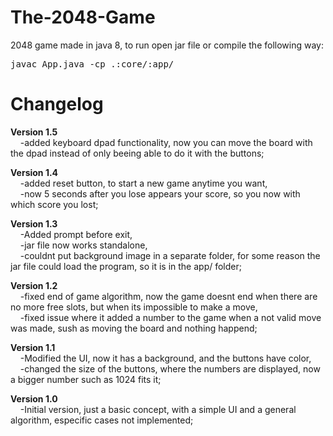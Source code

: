 # The-2048-Game
2048 game made in java 8, to run open jar file or compile the following way:<br> 
<pre>javac App.java -cp .:core/:app/</pre>

# Changelog

<strong>Version 1.5</strong><br>
    &nbsp;&nbsp;&nbsp;&nbsp;-added keyboard dpad functionality, now you can move the board with the dpad instead of only beeing able to do it with the buttons;<br>

<strong>Version 1.4</strong><br>
    &nbsp;&nbsp;&nbsp;&nbsp;-added reset button, to start a new game anytime you want,<br>
    &nbsp;&nbsp;&nbsp;&nbsp;-now 5 seconds after you lose appears your score, so you now with which score you lost;<br>

<strong>Version 1.3</strong><br>
    &nbsp;&nbsp;&nbsp;&nbsp;-Added prompt before exit,<br>
    &nbsp;&nbsp;&nbsp;&nbsp;-jar file now works standalone,<br>
    &nbsp;&nbsp;&nbsp;&nbsp;-couldnt put background image in a separate folder, for some reason the jar file could load the program, so it is in the app/ folder;<br>

<strong>Version 1.2</strong><br>
    &nbsp;&nbsp;&nbsp;&nbsp;-fixed end of game algorithm, now the game doesnt end when there are no more free slots, but when its impossible to make a move,<br>
    &nbsp;&nbsp;&nbsp;&nbsp;-fixed issue where it added a number to the game when a not valid move was made, sush as moving the board and nothing happend;<br>

<strong>Version 1.1</strong><br>
    &nbsp;&nbsp;&nbsp;&nbsp;-Modified the UI, now it has a background, and the buttons have color,<br>
    &nbsp;&nbsp;&nbsp;&nbsp;-changed the size of the buttons, where the numbers are displayed, now a bigger number such as 1024 fits it;<br>

<strong>Version 1.0</strong><br>
    &nbsp;&nbsp;&nbsp;&nbsp;-Initial version, just a basic concept, with a simple UI and a general algorithm, especific cases not implemented;<br>
